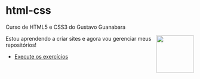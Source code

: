 # html-css
 Curso de HTML5 e CSS3 do Gustavo Guanabara

<img align="right" width="100" src="https://pedromelojr.github.io/html-css/exercicios/ex003/imagens/html5.png" alt="">
<img align="right" width="100 src="https://pedromelojr.github.io/html-css/exercicios/ex003/imagens/css3.png" atl="">

 Estou aprendendo a criar sites e agora vou gerenciar meus repositórios! 

* [Execute os exercícios](https://pedromelojr.github.io/html-css/exercicios/index.html)
